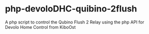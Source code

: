# php-devoloDHC-quibino-2flush
A php script to control the Qubino Flush 2 Relay using the php API for Devolo Home Control from KiboOst
